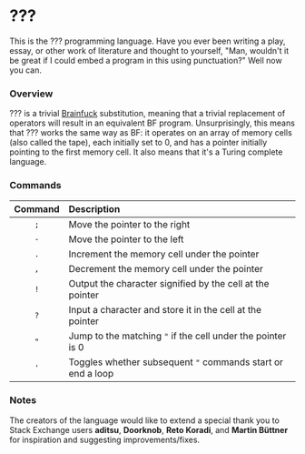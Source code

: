 # ???

This is the ??? programming language.
Have you ever been writing a play, essay, or other work of literature and thought to yourself, "Man, wouldn't it be great if I could embed a program in this using punctuation?"
Well now you can.

### Overview

??? is a trivial [Brainfuck](https://en.wikipedia.org/wiki/Brainfuck) substitution, meaning that a trivial replacement of operators will result in an equivalent BF program. Unsurprisingly, this means that ??? works the same way as BF: it operates on an array of memory cells (also called the tape), each initially set to 0, and has a pointer initially pointing to the first memory cell. It also means that it's a Turing complete language.

### Commands

| Command | Description                                                 |
|:-------:|:----------------------------------------------------------- |
| `;`     | Move the pointer to the right                               |
| `-`     | Move the pointer to the left                                |
| `.`     | Increment the memory cell under the pointer                 |
| `,`     | Decrement the memory cell under the pointer                 |
| `!`     | Output the character signified by the cell at the pointer   |
| `?`     | Input a character and store it in the cell at the pointer   |
| `"`     | Jump to the matching `"` if the cell under the pointer is 0 |
| `'`     | Toggles whether subsequent `"` commands start or end a loop |

### Notes

The creators of the language would like to extend a special thank you to Stack Exchange users **aditsu**, **Doorknob**, **Reto Koradi**, and **Martin Büttner** for inspiration and suggesting improvements/fixes.
